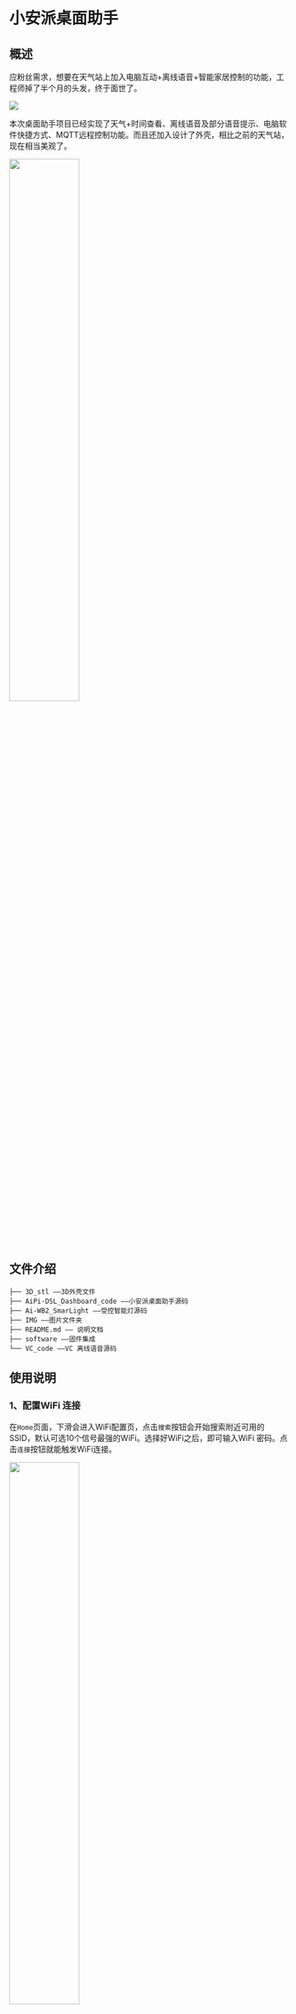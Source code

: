 # 小安派桌面助手

## 概述
 
应粉丝需求，想要在天气站上加入电脑互动+离线语音+智能家居控制的功能，工程师掉了半个月的头发，终于面世了。

<img src="./IMG/bilibili_cat.png">

本次桌面助手项目已经实现了天气+时间查看、离线语音及部分语音提示、电脑软件快捷方式、MQTT远程控制功能。而且还加入设计了外壳，相比之前的天气站，现在相当美观了。

<img decoding="async" src="IMG/IMG_5384.HEIC.JPG" width="50%">

## 文件介绍

```
├── 3D_stl ——3D外壳文件
├── AiPi-DSL_Dashboard_code ——小安派桌面助手源码
├── Ai-WB2_SmarLight ——受控智能灯源码
├── IMG ——图片文件夹
├── README.md —— 说明文档
├── software ——固件集成
└── VC_code ——VC 离线语音源码
```

## 使用说明

### 1、配置WiFi 连接

在`Home`页面，下滑会进入WiFi配置页，点击`搜索`按钮会开始搜索附近可用的SSID，默认可选10个信号最强的WiFi。选择好WiFi之后，即可输入WiFi 密码。点击`连接`按钮就能触发WiFi连接。

<img decoding="async" src="IMG/UI_1.png" width="50%">

### 2、快捷助手使用

#### 1）连接蓝牙

电脑未连接**桌面助手**时，会提示连接：

<img decoding="async" src="IMG/UI_2.png" width="50%">

电脑使用蓝牙连接名称为**“AiPi-Dashboard”**的蓝牙键盘设备，连接成功后，界面会变成：

<img decoding="async" src="IMG/image.png" width="50%">

#### 2）快捷使用

桌面助手的快捷方式软件已经固化，不能动态配置需要显示的软件的图标，值得一提的是，快捷方式的原理是模拟键盘按下快捷键来打开电脑上的软件，这6个快捷方式的快捷键为：
| 软件|快捷键|
| :----: |:----: |
|   Vscode |Ctrl+Alt+A|
|   百度网盘 |Ctrl+Alt+B|
|   Google Chrome |Ctrl+Alt+C|
|   WindTrem |Ctrl+Alt+D|
|   OBS Studio |Ctrl+Alt+E|
|   立创EDA专业版 |Ctrl+Alt+F|

可以设置电脑上的任意软件以这6个快捷键的其中一个，可以是实现快捷打开，比如：

<img decoding="async" src="IMG/UI_3.png" width="30%">

完成这个设置之后，你就可以桌面助手打开电脑的任意软件。

### 3、连接MQTT 服务器

远程控制方式是通过MQTT来实现，桌面助手会作为客户端接入MQTT服务器，以向服务器发送消息的方式来控制订阅了该消息客户端。本项目中，所使用的MQTT服务器是 **“EMQX”** 的公共服务器（https://www.emqx.com/zh/mqtt/public-mqtt5-broker）， 当然服务器是可以动态配置的，在`SmartCtrl`控制界面里，可以通过配置客户端信息来实现配置服务器的HOST：

<img decoding="async" src="IMG/hostConfig.gif" width="50%">

这里没有提供**ClientID**的配置，因为界面实在不想弄得太大。默认的**ClientID="AiPi-DSL_Dashboard"**,当然你也可以在代码当中修改它。除此之外，发送消息的Topic和内容也可以自由的配置，只需要点击编辑按钮：

<img decoding="async" src="IMG/TopicConfig.gif" width="50%">

最后，你可以点击`挂灯`来给MQTT服务器发送指令。

### 4、语音指令
离线语音是使用**VC-01**来实现的，它可以让你释放双手做到连接服务器、控制灯甚至是打开电脑软件等操作。利用VC-01桌面助手能够有一些简单的语音提示，比如`网络成功`、`天气查询成功`等。
<img decoding="async" src="IMG/VC_cmd_list.png">